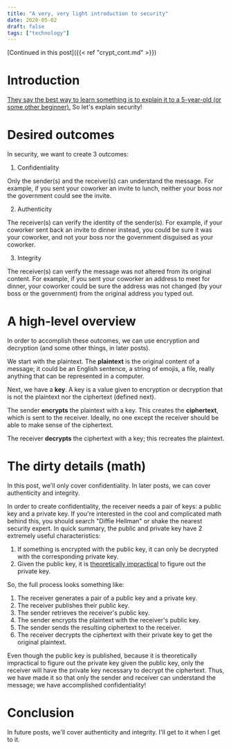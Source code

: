 ```yaml
---
title: "A very, very light introduction to security"
date: 2020-05-02
draft: false
tags: ["technology"]
---
```

[Continued in this post]({{< ref "crypt_cont.md" >}})
# Introduction
[They say the best way to learn something is to explain it to a 5-year-old (or some other beginner).](https://getpocket.com/explore/item/the-feynman-technique-the-best-way-to-learn-anything) So let's explain security!
# Desired outcomes
In security, we want to create 3 outcomes:

1. Confidentiality

Only the sender(s) and the receiver(s) can understand the message. For example, if you sent your coworker an invite to lunch, neither your boss nor the government could see the invite.

2. Authenticity

The receiver(s) can verify the identity of the sender(s). For example, if your coworker sent back an invite to dinner instead, you could be sure it was your coworker, and not your boss nor the government disguised as your coworker.

3. Integrity

The receiver(s) can verify the message was not altered from its original content. For example, if you sent your coworker an address to meet for dinner, your coworker could be sure the address was not changed (by your boss or the government) from the original address you typed out.
# A high-level overview
In order to accomplish these outcomes, we can use encryption and decryption (and some other things, in later posts).

We start with the plaintext. The **plaintext** is the original content of a message; it could be an English sentence, a string of emojis, a file, really anything that can be represented in a computer. 

Next, we have a **key**. A key is a value given to encryption or decryption that is not the plaintext nor the ciphertext (defined next).

The sender **encrypts** the plaintext with a key. This creates the **ciphertext**, which is sent to the receiver. Ideally, no one except the receiver should be able to make sense of the ciphertext.

The receiver **decrypts** the ciphertext with a key; this recreates the plaintext.
# The dirty details (math)
In this post, we'll only cover confidentiality. In later posts, we can cover authenticity and integrity.

In order to create confidentiality, the receiver needs a pair of keys: a public key and a private key. If you're interested in the cool and complicated math behind this, you should search "Diffie Hellman" or shake the nearest security expert. In quick summary, the public and private key have 2 extremely useful characteristics:
1. If something is encrypted with the public key, it can only be decrypted with the corresponding private key.
2. Given the public key, it is [theoretically impractical](https://xkcd.com/538/) to figure out the private key.

So, the full process looks something like:
1. The receiver generates a pair of a public key and a private key.
2. The receiver publishes their public key.
3. The sender retrieves the receiver's public key.
4. The sender encrypts the plaintext with the receiver's public key.
5. The sender sends the resulting ciphertext to the receiver.
6. The receiver decrypts the ciphertext with their private key to get the original plaintext.

Even though the public key is published, because it is theoretically impractical to figure out the private key given the public key, only the receiver will have the private key necessary to decrypt the ciphertext. Thus, we have made it so that only the sender and receiver can understand the message; we have accomplished confidentiality!
# Conclusion
In future posts, we'll cover authenticity and integrity. I'll get to it when I get to it.
